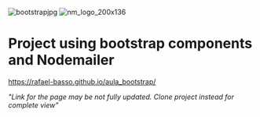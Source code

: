 ![bootstrapjpg](https://user-images.githubusercontent.com/41271210/151408390-958cc7e0-d079-429d-9e9f-0998a5710126.jpg)
![nm_logo_200x136](https://user-images.githubusercontent.com/41271210/158290129-63639cd0-d459-4b7f-a4ff-a1c6f280fe24.png)
# Project using bootstrap components and Nodemailer

https://rafael-basso.github.io/aula_bootstrap/

*"Link for the page may be not fully updated. Clone project instead for complete view"*
